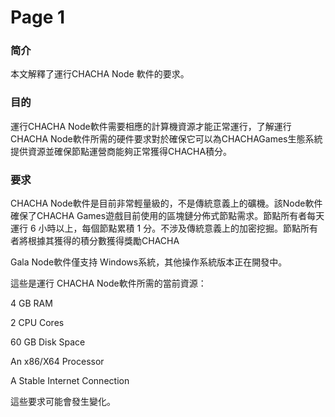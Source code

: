 # Page 1

### 简介

本文解釋了運行CHACHA Node 軟件的要求。

### 目的

運行CHACHA Node軟件需要相應的計算機資源才能正常運行，了解運行 CHACHA Node軟件所需的硬件要求對於確保它可以為CHACHAGames生態系統提供資源並確保節點運營商能夠正常獲得CHACHA積分。

### 要求

CHACHA Node軟件是目前非常輕量級的，不是傳統意義上的礦機。該Node軟件確保了CHACHA Games遊戲目前使用的區塊鏈分佈式節點需求。節點所有者每天運行 6 小時以上，每個節點累積 1 分。不涉及傳統意義上的加密挖掘。節點所有者將根據其獲得的積分數獲得獎勵CHACHA

Gala Node軟件僅支持 Windows系統，其他操作系統版本正在開發中。

這些是運行 CHACHA Node軟件所需的當前資源：

4 GB RAM

2 CPU Cores

60 GB Disk Space

An x86/X64 Processor

A Stable Internet Connection

這些要求可能會發生變化。
